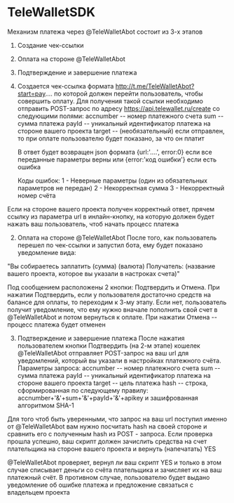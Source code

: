 # TeleWalletSDK

Механизм платежа через @TeleWalletAbot состоит из 3-х этапов
1) Создание чек-ссылки
2) Оплата на стороне @TeleWalletAbot
3) Подтверждение и завершение платежа

1) Создается чек-ссылка формата http://t.me/TeleWalletAbot?start=pay....   по которой должен перейти пользователь, чтобы совершить оплату. Для получения такой ссылки необходимо отправить POST-запрос по адресу https://api.telewallet.ru/create  со следующими полями:
    accnumber  -- номер платежного счета
    sum -- сумма платежа
    payId -- уникальный идентификатор платежа на стороне вашего проекта
    target -- (необязательный) если отправлен, то при оплате пользователю будет показано, за что он платит
    
    В ответ будет возвращен json формата {url:'....', error:0} если все переданные параметры верны или {error:'код ошибки'} если есть ошибка
    
    Коды ошибок:
    1 - Неверные параметры  (один из обязательных параметров не передан)
    2 - Некорректная сумма
    3 - Некорректный номер счёта
    
Если на стороне вашего проекта получен корректный ответ, прячем ссылку из параметра url в инлайн-кнопку, на которую должен будет нажать ваш пользователь, чтоб начать процесс платежа

2) Оплата на стороне @TeleWalletAbot
После того, как пользователь перешел по чек-ссылки и запустил бота, ему будет показано уведомление вида:

"Вы собираетесь заплатить (сумма) (валюта)
Получатель: (название вашего проекта, которое вы указали в настроках счета)"

Под сообщением расположены 2 кнопки: Подтвердить и Отмена. При нажатии Подтвердить, если у пользователя достаточно средств на балансе для оплаты, то переходим к 3-му этапу. Если нет, пользователь получит уведомление, что ему нужно вначале пополнить свой счет в @TeleWalletAbot и потом вернуться к оплате. При нажатии Отмена -- процесс платежа будет отменен

3) Подтверждение и завершение платежа
После нажатия пользователем кнопки Подтвердить (на 2-м этапе) кошелек @TeleWalletAbot отправляет POST-запрос на ваш url для уведомлений, который вы указали в настройках платежного счёта. 
Параметры запроса:
    accnumber  -- номер платежного счета
    sum -- сумма платежа
    payId -- уникальный идентификатор платежа на стороне вашего проекта
    target -- цель платежа
    hash -- строка, сформированная по следующему правилу: accnumber+'&'+sum+'&'+payId+'&'+apikey и зашифрованная алгоритмом SHA-1

Для того чтоб быть уверенными, что запрос на ваш url поступил именно от @TeleWalletAbot вам нужно посчитать hash на своей стороне и сравнить его с полученным hash из POST - запроса. Если проверка прошла успешно, ваш скрипт должен зачислить средства на счет плательщика на стороне вашего проекта и вернуть (напечатать) YES

@TeleWalletAbot проверяет, вернул ли ваш скрипт YES и только в этом случае списывает деньги со счёта плательщика и зачисляет их на ваш платежный счёт. В противном случае, пользователю будет выдано уведомление об ошибке платежа и предложение связаться с владельцем проекта

    
    
